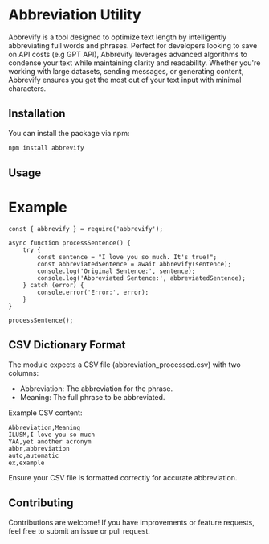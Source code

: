 # Abbreviation Utility

Abbrevify is a tool designed to optimize text length by intelligently abbreviating full words and phrases. Perfect for developers looking to save on API costs (e.g GPT API), Abbrevify leverages advanced algorithms to condense your text while maintaining clarity and readability. Whether you're working with large datasets, sending messages, or generating content, Abbrevify ensures you get the most out of your text input with minimal characters.
## Installation

You can install the package via npm:

```bash
npm install abbrevify
```
## Usage
# Example

```
const { abbrevify } = require('abbrevify');

async function processSentence() {
    try {
        const sentence = "I love you so much. It's true!";
        const abbreviatedSentence = await abbrevify(sentence);
        console.log('Original Sentence:', sentence);
        console.log('Abbreviated Sentence:', abbreviatedSentence);
    } catch (error) {
        console.error('Error:', error);
    }
}

processSentence();
```
## CSV Dictionary Format
The module expects a CSV file (abbreviation_processed.csv) with two columns:
<ul>
  <li>Abbreviation: The abbreviation for the phrase.</li>
  <li>Meaning: The full phrase to be abbreviated.</li>
</ul>

Example CSV content:
```
Abbreviation,Meaning
ILUSM,I love you so much
YAA,yet another acronym
abbr,abbreviation
auto,automatic
ex,example
```
Ensure your CSV file is formatted correctly for accurate abbreviation.

## Contributing
Contributions are welcome! If you have improvements or feature requests, feel free to submit an issue or pull request.

